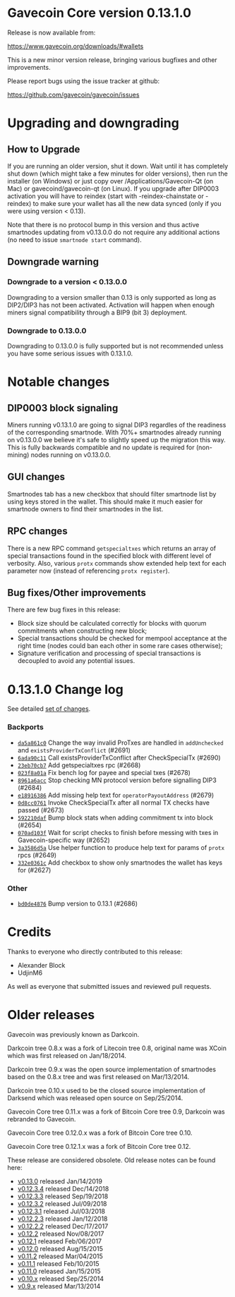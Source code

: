 Gavecoin Core version 0.13.1.0
==========================

Release is now available from:

  <https://www.gavecoin.org/downloads/#wallets>

This is a new minor version release, bringing various bugfixes and other improvements.

Please report bugs using the issue tracker at github:

  <https://github.com/gavecoin/gavecoin/issues>


Upgrading and downgrading
=========================

How to Upgrade
--------------

If you are running an older version, shut it down. Wait until it has completely
shut down (which might take a few minutes for older versions), then run the
installer (on Windows) or just copy over /Applications/Gavecoin-Qt (on Mac) or
gavecoind/gavecoin-qt (on Linux). If you upgrade after DIP0003 activation you will
have to reindex (start with -reindex-chainstate or -reindex) to make sure
your wallet has all the new data synced (only if you were using version < 0.13).

Note that there is no protocol bump in this version and thus active smartnodes
updating from v0.13.0.0 do not require any additional actions (no need to issue
`smartnode start` command).

Downgrade warning
-----------------

### Downgrade to a version < 0.13.0.0

Downgrading to a version smaller than 0.13 is only supported as long as DIP2/DIP3
has not been activated. Activation will happen when enough miners signal compatibility
through a BIP9 (bit 3) deployment.

### Downgrade to 0.13.0.0

Downgrading to 0.13.0.0 is fully supported but is not recommended unless you have some serious issues with 0.13.1.0.

Notable changes
===============

DIP0003 block signaling
-----------------------
Miners running v0.13.1.0 are going to signal DIP3 regardles of the readiness of the corresponding smartnode.
With 70%+ smartnodes already running on v0.13.0.0 we believe it's safe to slightly speed up the migration
this way. This is fully backwards compatible and no update is required for (non-mining) nodes running on v0.13.0.0.

GUI changes
-----------
Smartnodes tab has a new checkbox that should filter smartnode list by using keys stored in the wallet.
This should make it much easier for smartnode owners to find their smartnodes in the list.

RPC changes
-----------
There is a new RPC command `getspecialtxes` which returns an array of special transactions found in the specified
block with different level of verbosity. Also, various `protx` commands show extended help text for each parameter
now (instead of referencing `protx register`).

Bug fixes/Other improvements
----------------------------
There are few bug fixes in this release:
- Block size should be calculated correctly for blocks with quorum commitments when constructing new block;
- Special transactions should be checked for mempool acceptance at the right time (nodes could ban each other
in some rare cases otherwise);
- Signature verification and processing of special transactions is decoupled to avoid any potential issues.

 0.13.1.0 Change log
===================

See detailed [set of changes](https://github.com/gavecoin/gavecoin/compare/v0.13.0.0...gavecoin:v0.13.1.0).

### Backports

- [`da5a861c0`](https://github.com/gavecoin/gavecoin/commit/da5a861c0) Change the way invalid ProTxes are handled in `addUnchecked` and `existsProviderTxConflict` (#2691)
- [`6ada90c11`](https://github.com/gavecoin/gavecoin/commit/6ada90c11) Call existsProviderTxConflict after CheckSpecialTx (#2690)
- [`23eb70cb7`](https://github.com/gavecoin/gavecoin/commit/23eb70cb7) Add getspecialtxes rpc (#2668)
- [`023f8a01a`](https://github.com/gavecoin/gavecoin/commit/023f8a01a) Fix bench log for payee and special txes (#2678)
- [`8961a6acc`](https://github.com/gavecoin/gavecoin/commit/8961a6acc) Stop checking MN protocol version before signalling DIP3 (#2684)
- [`e18916386`](https://github.com/gavecoin/gavecoin/commit/e18916386) Add missing help text for `operatorPayoutAddress` (#2679)
- [`0d8cc0761`](https://github.com/gavecoin/gavecoin/commit/0d8cc0761) Invoke CheckSpecialTx after all normal TX checks have passed (#2673)
- [`592210daf`](https://github.com/gavecoin/gavecoin/commit/592210daf) Bump block stats when adding commitment tx into block (#2654)
- [`070ad103f`](https://github.com/gavecoin/gavecoin/commit/070ad103f) Wait for script checks to finish before messing with txes in Gavecoin-specific way (#2652)
- [`3a3586d5a`](https://github.com/gavecoin/gavecoin/commit/3a3586d5a) Use helper function to produce help text for params of `protx` rpcs (#2649)
- [`332e0361c`](https://github.com/gavecoin/gavecoin/commit/332e0361c) Add checkbox to show only smartnodes the wallet has keys for (#2627)

### Other

- [`bd0de4876`](https://github.com/gavecoin/gavecoin/commit/bd0de4876) Bump version to 0.13.1 (#2686)

Credits
=======

Thanks to everyone who directly contributed to this release:

- Alexander Block
- UdjinM6

As well as everyone that submitted issues and reviewed pull requests.

Older releases
==============

Gavecoin was previously known as Darkcoin.

Darkcoin tree 0.8.x was a fork of Litecoin tree 0.8, original name was XCoin
which was first released on Jan/18/2014.

Darkcoin tree 0.9.x was the open source implementation of smartnodes based on
the 0.8.x tree and was first released on Mar/13/2014.

Darkcoin tree 0.10.x used to be the closed source implementation of Darksend
which was released open source on Sep/25/2014.

Gavecoin Core tree 0.11.x was a fork of Bitcoin Core tree 0.9,
Darkcoin was rebranded to Gavecoin.

Gavecoin Core tree 0.12.0.x was a fork of Bitcoin Core tree 0.10.

Gavecoin Core tree 0.12.1.x was a fork of Bitcoin Core tree 0.12.

These release are considered obsolete. Old release notes can be found here:

- [v0.13.0](https://github.com/gavecoin/gavecoin/blob/master/doc/release-notes/gavecoin/release-notes-0.13.0.md) released Jan/14/2019
- [v0.12.3.4](https://github.com/gavecoin/gavecoin/blob/master/doc/release-notes/gavecoin/release-notes-0.12.3.4.md) released Dec/14/2018
- [v0.12.3.3](https://github.com/gavecoin/gavecoin/blob/master/doc/release-notes/gavecoin/release-notes-0.12.3.3.md) released Sep/19/2018
- [v0.12.3.2](https://github.com/gavecoin/gavecoin/blob/master/doc/release-notes/gavecoin/release-notes-0.12.3.2.md) released Jul/09/2018
- [v0.12.3.1](https://github.com/gavecoin/gavecoin/blob/master/doc/release-notes/gavecoin/release-notes-0.12.3.1.md) released Jul/03/2018
- [v0.12.2.3](https://github.com/gavecoin/gavecoin/blob/master/doc/release-notes/gavecoin/release-notes-0.12.2.3.md) released Jan/12/2018
- [v0.12.2.2](https://github.com/gavecoin/gavecoin/blob/master/doc/release-notes/gavecoin/release-notes-0.12.2.2.md) released Dec/17/2017
- [v0.12.2](https://github.com/gavecoin/gavecoin/blob/master/doc/release-notes/gavecoin/release-notes-0.12.2.md) released Nov/08/2017
- [v0.12.1](https://github.com/gavecoin/gavecoin/blob/master/doc/release-notes/gavecoin/release-notes-0.12.1.md) released Feb/06/2017
- [v0.12.0](https://github.com/gavecoin/gavecoin/blob/master/doc/release-notes/gavecoin/release-notes-0.12.0.md) released Aug/15/2015
- [v0.11.2](https://github.com/gavecoin/gavecoin/blob/master/doc/release-notes/gavecoin/release-notes-0.11.2.md) released Mar/04/2015
- [v0.11.1](https://github.com/gavecoin/gavecoin/blob/master/doc/release-notes/gavecoin/release-notes-0.11.1.md) released Feb/10/2015
- [v0.11.0](https://github.com/gavecoin/gavecoin/blob/master/doc/release-notes/gavecoin/release-notes-0.11.0.md) released Jan/15/2015
- [v0.10.x](https://github.com/gavecoin/gavecoin/blob/master/doc/release-notes/gavecoin/release-notes-0.10.0.md) released Sep/25/2014
- [v0.9.x](https://github.com/gavecoin/gavecoin/blob/master/doc/release-notes/gavecoin/release-notes-0.9.0.md) released Mar/13/2014

